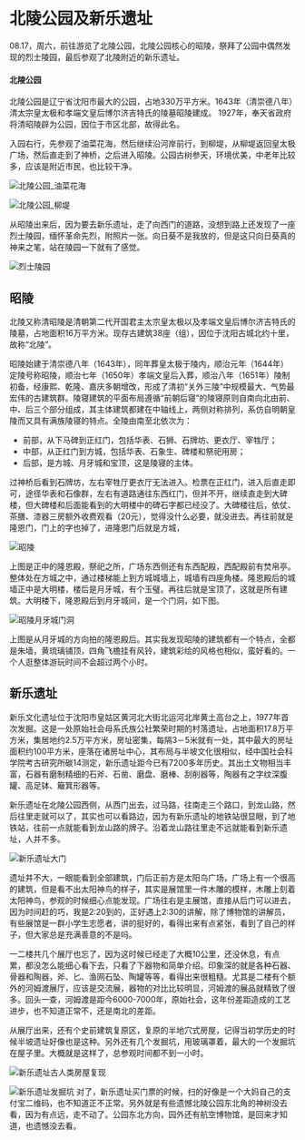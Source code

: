 # 北陵公园及新乐遗址


08.17，周六，前往游览了北陵公园，北陵公园核心的昭陵，祭拜了公园中偶然发现的烈士陵园，最后参观了北陵附近的新乐遗址。

#### 北陵公园

北陵公园是辽宁省沈阳市最大的公园，占地330万平方米。1643年（清崇德八年）清太宗皇太极和孝端文皇后博尔济吉特氏的陵墓昭陵建成。 1927年，奉天省政府将清昭陵辟为公园，因位于市区北部，故得此名。

入园右行，先参观了油菜花海，然后继续沿河岸前行，到柳堤，从柳堤返回皇太极广场，然后直走到了神桥，之后进入昭陵。公园古树参天，环境优美，中老年比较多，应该是附近市民，也比较干净。

![北陵公园_油菜花海](/images/游记-北陵公园及新乐遗址/63219051-29b07580-c19c-11e9-9726-5320b572fc98.jpg)

![北陵公园_柳堤](/images/游记-北陵公园及新乐遗址/63219050-2917df00-c19c-11e9-8a38-2b2bd4511769.jpg)

从昭陵出来后，因为要去新乐遗址，走了向西门的道路，没想到路上还发现了一座烈士陵园，缅怀革命先烈，附照片一张。向日葵不是我放的，但是这只向日葵真的神来之笔，站在陵园一下就有了感觉。

![烈士陵园](/images/游记-北陵公园及新乐遗址/63219052-2b7a3900-c19c-11e9-99c9-10461f9be58e.jpg)

## 昭陵

北陵又称清昭陵是清朝第二代开国君主太宗皇太极以及孝端文皇后博尔济吉特氏的陵墓，占地面积16万平方米。现存古建筑38座（组），因位于沈阳古城北约十里，故称“北陵”。

昭陵始建于清崇德八年（1643年），同年葬皇太极于陵内，顺治元年（1644年）定陵号称昭陵，顺治七年（1650年）孝端文皇后入葬，顺治八年（1651年）陵制初备，经康熙、乾隆、嘉庆多朝增改，形成了清初“关外三陵”中规模最大、气势最宏伟的古建筑群。陵寝建筑的平面布局遵循“前朝后寝”的陵寝原则自南向北由前、中、后三个部分组成，其主体建筑都建在中轴线上，两侧对称排列，系仿自明朝皇陵而又具有满族陵寝的特点。全陵由南至北依次为：

- 前部，从下马碑到正红门，包括华表、石狮、石牌坊、更衣厅、宰牲厅；
- 中部，从正红门到方城，包括华表、石象生、碑楼和祭祀用房；
- 后部，是方城、月牙城和宝顶，这是陵寝的主体。

过神桥后看到石牌坊，左右宰牲厅更衣厅无法进入。检票在正红门，进入后直走即可，途径华表和石像群，左右有道路通往东西红门，但并不开，继续直走到大碑楼，但大碑楼和后面能看到的大明楼中的碑石字都已经没了。大碑楼往后，依仗、茶膳、漆器三房额外收费观看（20元），觉得没什么必要，就没进去。再往前就是隆恩门，门上的字也掉了，进隆恩门后就是方城，

![昭陵](/images/游记-北陵公园及新乐遗址/63219056-2fa65680-c19c-11e9-9f19-6a79e3aa3506.jpg)

上图是正中的隆恩殿，祭祀之所，广场东西侧还有东西配殿，西配殿前有焚帛亭。整体处在方城之中，通过楼梯能上到方城城墙上，城墙有四座角楼。隆恩殿后的城墙正中是大明楼，楼后是月牙城，有个玉璧。再往后就是宝顶了，这就是所有建筑。大明楼下，隆恩殿后到月牙城间，是一个门洞，如下图。

![昭陵月牙城门洞](/images/游记-北陵公园及新乐遗址/63219058-37fe9180-c19c-11e9-80ae-39218e2fbe76.jpg)

上图是从月牙城的方向拍的隆恩殿后。其实我发现昭陵的建筑都有一个特点，全都是朱墙，黄琉璃铺顶，四角飞檐挂有风铃，建筑彩绘的风格也相似，蛮好看的。一个人逛整体游玩时间不会超过两个小时。

## 新乐遗址

新乐文化遗址位于沈阳市皇姑区黄河北大街北运河北岸黄土高台之上，1977年首次发掘。这是一处原始社会母系氏族公社繁荣时期的村落遗址，占地面积17.8万平方米，集居地约2.5万平方米，房址密集，每隔3－5米就有一处，其中最大的房址面积约100平方米，座落在诸房址中心，其布局与半坡文化很相似，经中国社会科学院考古研究所碳14测定，新乐遗址距今已有7200多年历史。其出土文物相当丰富，石器有磨制精细的石斧、石凿、磨盘、磨棒、刮削器等，陶器有之字纹深腹罐、高足钵、簸箕形器等。

新乐遗址在北陵公园西侧，从西门出去，过马路，往南走三个路口，到龙山路，然后往里走就可以了，其实也可以看路边，因为有新乐遗址的地铁站很显眼，到了地铁站，往前一点就能看到龙山路的牌子。沿着龙山路往里走不远就能看到新乐遗址，人并不多。

![新乐遗址大门](/images/游记-北陵公园及新乐遗址/新乐遗址_2019(04).jpg)

遗址并不大，一眼能看到全部建筑，门后正前方是太阳鸟广场，广场上有一个很高的建筑，但是看不出太阳神鸟的样子，其实是展馆里一件木雕的模样，木雕上刻着太阳神鸟，参观的时候细心点能发现。广场往右是主展馆，直接从后门可以进去，因为时间赶的巧，我是2:20到的，正好遇上2:30的讲解，除了博物馆的讲解员，有些展馆是一群小学生志愿者，讲的挺好的，看得出来有点紧张，看到了自己的样子，但大家总是充满善意的不是吗。

一二楼共几个展厅也忘了，因为这时候已经走了大概10公里，还没休息，有点累，都没怎么能细心看下去，只看了下器物和简单介绍。印象深的就是各种石器、骨器和陶器，斧、匕、渔网石坠、陶罐等等，看得出来很粗糙。尤其是二楼有个额外的河姆渡展厅，应该是交流展，器物的对比比较明显，河姆渡的展品就精致了很多。回头一查，河姆渡是距今6000-7000年，原始社会，这年份差距造成的工艺进步，也不知道正常不，还是南北的差距。

从展厅出来，还有个史前建筑复原区，复原的半地穴式房屋，记得当初学历史的时候半坡遗址好像也是这种。另外还有几个发掘坑，用玻璃罩着，最大的一个发掘坑在屋子里。大概就是这样了，总参观时间都不到一小时。

![新乐遗址古人类房屋复现](/images/游记-北陵公园及新乐遗址/新乐遗址_2019(02).jpg)

![新乐遗址发掘坑](/images/游记-北陵公园及新乐遗址/63219054-2ddc9300-c19c-11e9-84ee-f1e194e52b95.jpg)
对了，新乐遗址买门票的时候，扫的好像是一个大妈自己的支付宝二维码，也不知道正不正常。另外就是有些遗憾北陵公园东北角的神树没去看，因为有点远，走不动了。公园东北方向，园外还有航空博物馆，是回来才知道，也遗憾没去看。
